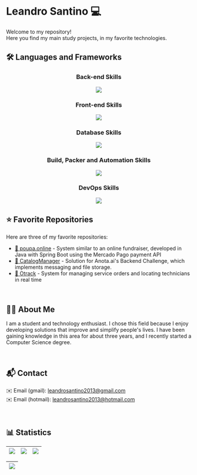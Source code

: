 # Leandro Santino 💻

Welcome to my repository!  
Here you find my main study projects, in my favorite technologies.

## 🛠️ Languages and Frameworks

<div align="center">
     <h3>Back-end Skills</h3>
     <img src="https://skillicons.dev/icons?i=java,spring,ts,nodejs,electron,python">
     <h3>Front-end Skills</h3>
     <img src="https://skillicons.dev/icons?i=ts,js,angular,react,vite,tailwind,styledcomponents">
     <h3>Database Skills</h3>
     <img src="https://skillicons.dev/icons?i=postgres,mysql,sqlite,mongo">
     <h3>Build, Packer and Automation Skills</h3>
     <img src="https://skillicons.dev/icons?i=gradle,webpack">
     <h3>DevOps Skills</h3>
     <img src="https://skillicons.dev/icons?i=docker,nginx,aws,firebase">
</div>

## ⭐ Favorite Repositories

Here are three of my favorite repositories:

- [📌 poupa.online](https://github.com/leandrosantino/poupa.online) - System similar to an online fundraiser, developed in Java with Spring Boot using the Mercado Pago payment API
- [📌 CatalogManager](https://github.com/leandrosantino/catalogmanager) - Solution for Anota.ai's Backend Challenge, which implements messaging and file storage.
- [📌 Otrack](https://github.com/leandrosantino/otrack) - System for managing service orders and locating technicians in real time
<br>

## 👨‍💻 About Me

I am a student and technology enthusiast. I chose this field because I enjoy developing solutions that improve and simplify people's lives. I have been gaining knowledge in this area for about three years, and I recently started a Computer Science degree.

<br>

## 📬 Contact

✉️ Email (gmail): [leandrosantino2013@gmail.com](leandrosantino2013@gmail.com) <br>
✉️ Email (hotmail): [leandrosantino2013@hotmail.com](leandrosantino2013@hotmail.com)

<br>

## 📊 Statistics  

<div align="center">

| ![](http://github-profile-summary-cards.vercel.app/api/cards/stats?username=leandrosantino&theme=dark) | ![](http://github-profile-summary-cards.vercel.app/api/cards/repos-per-language?username=leandrosantino&hide=Html&theme=dark) |   ![](http://github-profile-summary-cards.vercel.app/api/cards/most-commit-language?username=leandrosantino&theme=dark) |
| :-: | :-: | :-: |

| ![](http://github-profile-summary-cards.vercel.app/api/cards/profile-details?username=leandrosantino&theme=dark)  |
| :-: |

</div>
